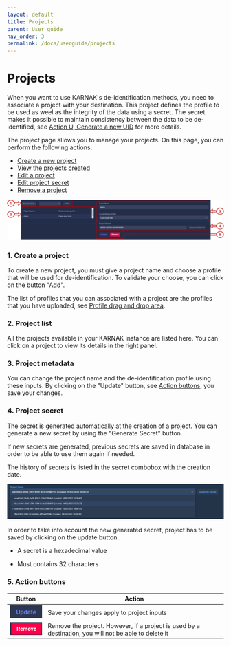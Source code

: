 ```yaml
---
layout: default
title: Projects
parent: User guide
nav_order: 3
permalink: /docs/userguide/projects
---
```


# Projects

When you want to use KARNAK's de-identification methods, you need to associate a project with your destination. This project defines the profile to be used as weel as the integrity of the data using a secret. The secret makes it possible to maintain consistency between the data to be de-identified, see [Action U, Generate a new UID](../deidentification/rules#action-u-generate-a-new-uid) for more details.

The project page allows you to manage your projects. On this page, you can perform the following actions:

* [Create a new project](#1-create-a-project)
* [View the projects created](#2-project-list)
* [Edit a project](#3-project-metadata)
* [Edit project secret](#4-project-secret)
* [Remove a project](#5-action-buttons)

![project page](resources/project_main.png)

### 1. Create a project

To create a new project, you must give a project name and choose a profile that will be used for de-identification. To validate your choose, you can click on the button "Add". 

The list of profiles that you can associated with a project are the profiles that you have uploaded, see [Profile drag and drop area](profiles#1-profile-drag-and-drop-area).

### 2. Project list

All the projects available in your KARNAK instance are listed here. You can click on a project to view its details in the right panel.

### 3. Project metadata

You can change the project name and the de-identification profile using these inputs. By clicking on the "Update" button, see [Action buttons](#5-action-buttons),  you save your changes.

### 4. Project secret

The secret is generated automatically at the creation of a project. You can generate a new secret by using the "Generate Secret" button.

If new secrets are generated, previous secrets are saved in database in order to be able to use them again if needed.

The history of secrets is listed in the secret combobox with the creation date.

![project secret history](resources/project_secret_history.png)

In order to take into account the new generated secret, project has to be saved by clicking on the update button.

* A secret is a hexadecimal value

* Must contains 32 characters

### 5. Action buttons

| Button                                          | Action                                                       |
| ----------------------------------------------- | ------------------------------------------------------------ |
| ![update project](resources/project_update.png) | Save your changes apply to project inputs                    |
| ![remove project](resources/project_remove.png) | Remove the project. However, if a project is used by a destination, you will not be able to delete it |